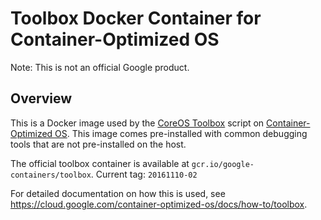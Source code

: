 # Toolbox Docker Container for Container-Optimized OS

Note: This is not an official Google product.

## Overview

This is a Docker image used by the
[CoreOS Toolbox](https://github.com/coreos/toolbox) script on [Container-Optimized
OS](https://cloud.google.com/container-optimized-os/). This image comes
pre-installed with common debugging tools that are not pre-installed on the host.

The official toolbox container is available at `gcr.io/google-containers/toolbox`.
Current tag: `20161110-02`

For detailed documentation on how this is used, see
https://cloud.google.com/container-optimized-os/docs/how-to/toolbox.
